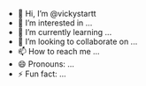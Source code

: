 - 👋 Hi, I’m @vickystartt
- 👀 I’m interested in ...
- 🌱 I’m currently learning ...
- 💞️ I’m looking to collaborate on ...
- 📫 How to reach me ...
- 😄 Pronouns: ...
- ⚡ Fun fact: ...

<!---
vickystartt/vickystartt is a ✨ special ✨ repository because its `README.md` (this file) appears on your GitHub profile.
You can click the Preview link to take a look at your changes.
--->
